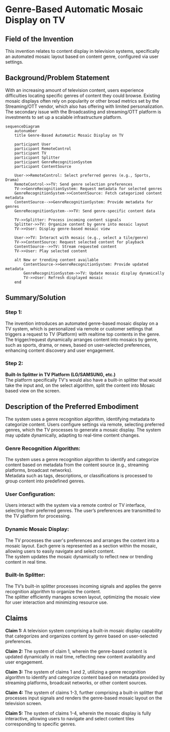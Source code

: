 
# Genre-Based Automatic Mosaic Display on TV

## Field of the Invention

This invention relates to content display in television systems, specifically an automated mosaic layout based on content genre, configured via user settings.

## Background/Problem Statement

With an increasing amount of television content, users experience difficulties locating specific genres of content they could browse. Existing mosaic displays often rely on popularity or other broad metrics set by the Streaming/OTT vendor, which also has offering with limited personalization.  
The secondary issue with the Broadcasting and streaming/OTT platform is investments to set up a scalable infrastructure platform.

``` mermaid
sequenceDiagram
    autonumber
    title Genre-Based Automatic Mosaic Display on TV

    participant User
    participant RemoteControl
    participant TV
    participant Splitter
    participant GenreRecognitionSystem
    participant ContentSource

    User->>RemoteControl: Select preferred genres (e.g., Sports, Drama)
    RemoteControl->>TV: Send genre selection preferences
    TV->>GenreRecognitionSystem: Request metadata for selected genres
    GenreRecognitionSystem->>ContentSource: Fetch categorized content metadata
    ContentSource-->>GenreRecognitionSystem: Provide metadata for genres
    GenreRecognitionSystem-->>TV: Send genre-specific content data

    TV->>Splitter: Process incoming content signals
    Splitter->>TV: Organize content by genre into mosaic layout
    TV->>User: Display genre-based mosaic view

    User->>TV: Interact with mosaic (e.g., select a tile/genre)
    TV->>ContentSource: Request selected content for playback
    ContentSource-->>TV: Stream requested content
    TV->>User: Play selected content

    alt New or trending content available
        ContentSource->>GenreRecognitionSystem: Provide updated metadata
        GenreRecognitionSystem->>TV: Update mosaic display dynamically
        TV->>User: Refresh displayed mosaic
    end
```  
## Summary/Solution

### Step 1:
The invention introduces an automated genre-based mosaic display on a TV system, which is personalized via remote or customer settings that triggers a request to TV (Platform) with realtime top contents in the genre.  
The trigger/request dynamically arranges content into mosaics by genre, such as sports, drama, or news, based on user-selected preferences, enhancing content discovery and user engagement.

### Step 2:
**Built-In Splitter in TV Platform (LG/SAMSUNG, etc.)**  
The platform specifically TV's would also have a built-in splitter that would take the input and, on the select algorithm, split the content into Mosaic based view on the screen.

## Description of the Preferred Embodiment

The system uses a genre recognition algorithm, identifying metadata to categorize content. Users configure settings via remote, selecting preferred genres, which the TV processes to generate a mosaic display. The system may update dynamically, adapting to real-time content changes.

### Genre Recognition Algorithm:

The system uses a genre recognition algorithm to identify and categorize content based on metadata from the content source (e.g., streaming platforms, broadcast networks).  
Metadata such as tags, descriptions, or classifications is processed to group content into predefined genres.

### User Configuration:

Users interact with the system via a remote control or TV interface, selecting their preferred genres. The user’s preferences are transmitted to the TV platform for processing.

### Dynamic Mosaic Display:

The TV processes the user's preferences and arranges the content into a mosaic layout. Each genre is represented as a section within the mosaic, allowing users to easily navigate and select content.  
The system updates the mosaic dynamically to reflect new or trending content in real time.

### Built-In Splitter:

The TV’s built-in splitter processes incoming signals and applies the genre recognition algorithm to organize the content.  
The splitter efficiently manages screen layout, optimizing the mosaic view for user interaction and minimizing resource use.

## Claims

**Claim 1:** A television system comprising a built-in mosaic display capability that categorizes and organizes content by genre based on user-selected preferences.

**Claim 2:** The system of claim 1, wherein the genre-based content is updated dynamically in real time, reflecting new content availability and user engagement.

**Claim 3:** The system of claims 1 and 2, utilizing a genre recognition algorithm to identify and categorize content based on metadata provided by streaming platforms, broadcast networks, or other content sources.

**Claim 4:** The system of claims 1-3, further comprising a built-in splitter that processes input signals and renders the genre-based mosaic layout on the television screen.

**Claim 5:** The system of claims 1-4, wherein the mosaic display is fully interactive, allowing users to navigate and select content tiles corresponding to specific genres.


